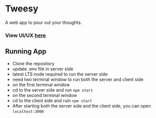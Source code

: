 # Tweesy

A web app to pour out your thoughts.

### View UI/UX [here](https://www.behance.net/gallery/129324425/Tweesy?share=1)

## Running App

- Clone the repository
- update .env file in server side
- latest LTS node required to run the server side
- need two terminal window to run both the server and client side
- on the first terminal window
- cd to the server side and run `npm start`
- on the second terminal window
- cd to the client side and ruin `npm start`
- After starting both the server side and the client side, you can open `localhost:3000`
